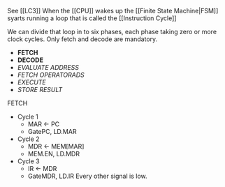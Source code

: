 See [[LC3]]
When the [[CPU]] wakes up the [[Finite State Machine|FSM]] syarts running a loop that is called the [[Instruction Cycle]]

We can divide that loop in to six phases, each phase taking zero or more clock cycles. Only fetch and decode are mandatory.
* **FETCH**
* **DECODE**
* *EVALUATE ADDRESS*
* *FETCH OPERATORADS*
* *EXECUTE* 
* *STORE RESULT*

FETCH
* Cycle 1
	* MAR <- PC
	* GatePC, LD.MAR
* Cycle 2
	* MDR <- MEM\[MAR\]
	* MEM.EN, LD.MDR
* Cycle 3
	* IR <- MDR
	* GateMDR, LD.IR
Every other signal is low.